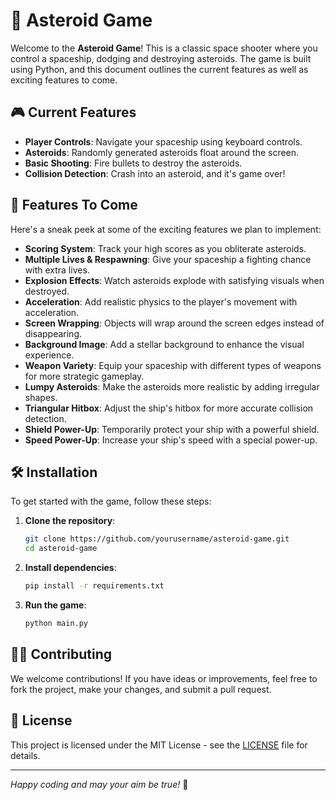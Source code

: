 # 🚀 Asteroid Game

Welcome to the **Asteroid Game**! This is a classic space shooter where you control a spaceship, dodging and destroying asteroids. The game is built using Python, and this document outlines the current features as well as exciting features to come.

## 🎮 Current Features

- **Player Controls**: Navigate your spaceship using keyboard controls.
- **Asteroids**: Randomly generated asteroids float around the screen.
- **Basic Shooting**: Fire bullets to destroy the asteroids.
- **Collision Detection**: Crash into an asteroid, and it's game over!

## 🌟 Features To Come

Here's a sneak peek at some of the exciting features we plan to implement:

- **Scoring System**: Track your high scores as you obliterate asteroids.
- **Multiple Lives & Respawning**: Give your spaceship a fighting chance with extra lives.
- **Explosion Effects**: Watch asteroids explode with satisfying visuals when destroyed.
- **Acceleration**: Add realistic physics to the player's movement with acceleration.
- **Screen Wrapping**: Objects will wrap around the screen edges instead of disappearing.
- **Background Image**: Add a stellar background to enhance the visual experience.
- **Weapon Variety**: Equip your spaceship with different types of weapons for more strategic gameplay.
- **Lumpy Asteroids**: Make the asteroids more realistic by adding irregular shapes.
- **Triangular Hitbox**: Adjust the ship's hitbox for more accurate collision detection.
- **Shield Power-Up**: Temporarily protect your ship with a powerful shield.
- **Speed Power-Up**: Increase your ship's speed with a special power-up.

## 🛠 Installation

To get started with the game, follow these steps:

1. **Clone the repository**:

   ```bash
   git clone https://github.com/yourusername/asteroid-game.git
   cd asteroid-game
   ```

2. **Install dependencies**:

   ```bash
   pip install -r requirements.txt
   ```

3. **Run the game**:
   ```bash
   python main.py
   ```

## 🧑‍💻 Contributing

We welcome contributions! If you have ideas or improvements, feel free to fork the project, make your changes, and submit a pull request.

## 📄 License

This project is licensed under the MIT License - see the [LICENSE](LICENSE) file for details.

---

_Happy coding and may your aim be true!_ 🎯
